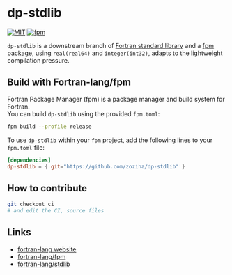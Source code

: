 # dp-stdlib

[![MIT](https://img.shields.io/github/license/zoziha/dp-stdlib?color=pink)](LICENSE)
[![fpm](https://github.com/zoziha/dp-stdlib/workflows/fpm/badge.svg)](https://github.com/zoziha/dp-stdlib/actions)

`dp-stdlib` is a downstream branch of [Fortran standard library](https://github.com/fortran-lang/stdlib) 
and a [fpm](https://github.com/fortran-lang/fpm) package, using `real(real64)` 
and `integer(int32)`, adapts to the lightweight compilation pressure.

## Build with Fortran-lang/fpm

Fortran Package Manager (fpm) is a package manager and build system for Fortran. <br>
You can build `dp-stdlib` using the provided `fpm.toml`:

```sh
fpm build --profile release
```

To use `dp-stdlib` within your `fpm` project, add the following lines to your `fpm.toml` file:

```toml
[dependencies]
dp-stdlib = { git="https://github.com/zoziha/dp-stdlib" }
```

## How to contribute

```sh
git checkout ci
# and edit the CI, source files
```

## Links

- [fortran-lang website](https://fortran-lang.org/)
- [fortran-lang/fpm](https://github.com/fortran-lang/fpm)
- [fortran-lang/stdlib](https://github.com/fortran-lang/stdlib)